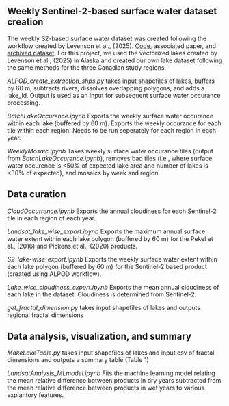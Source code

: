 ## Weekly Sentinel-2-based surface water dataset creation 
The weekly S2-based surface water dataset was created following the workflow created by Levenson et al., (2025). [Code]([url](https://github.com/ericslevenson/ALPOD)), associated paper, and [archived dataset]([url](https://daac.ornl.gov/cgi-bin/dsviewer.pl?ds_id=2399)). For this project, we used the vectorized lakes created by Levenson et al., (2025) in Alaska and created our own lake dataset following the same methods for the three Canadian study regions.

_ALPOD_create_extraction_shps.py_ takes input shapefiles of lakes, buffers by 60 m, subtracts rivers, dissolves overlapping polygons, and adds a lake_id. Output is used as an input for subsequent surface water occurance processing.  

_BatchLakeOccurence.ipynb_ Exports the weekly surface water occurance within each lake (buffered by 60 m). Exports the weekly occurance for each tile within each region. Needs to be run seperately for each region in each year.

_WeeklyMosaic.ipynb_ Takes weekly surface water occurance tiles (output from _BatchLakeOccurence.ipynb_), removes bad tiles (i.e., where surface water occurence is <50% of expected lake area and number of lakes is <30% of expected), and mosaics by week and region.

## Data curation 
_CloudOccurrence.ipynb_ Exports the annual cloudiness for each Sentinel-2 tile in each region of each year.

_Landsat_lake_wise_export.ipynb_ Exports the maximum annual surface water extent within each lake polygon (buffered by 60 m) for the Pekel et al., (2016) and Pickens et al., (2020) products.

_S2_lake-wise_export.ipynb_ Exports the weekly surface water extent within each lake polygon (buffered by 60 m) for the Sentinel-2 based product (created using ALPOD workflow).

_Lake_wise_cloudiness_export.ipynb_ Exports the mean annual cloudiness of each lake in the dataset. Cloudiness is determined from Sentinel-2.

_get_fractal_dimension.py_ takes input shapefiles of lakes and outputs regional fractal dimensions  

## Data analysis, visualization, and summary 
_MakeLakeTable.py_ takes input shapefiles of lakes and input csv of fractal dimensions and outputs a summary table (Table 1)  

_LandsatAnalysis_MLmodel.ipynb_ Fits the machine learning model relating the mean relative difference between products in dry years subtracted from the mean relative difference between products in wet years to various explantory features.

